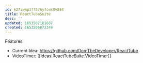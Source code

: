 ```yaml
---
id: k27iwmp1ff576yfces8v884
title: ReactTubeSuite
desc: ''
updated: 1653507181607
created: 1653506872349
---
```

Features:
- Current Idea: https://github.com/DomTheDeveloper/ReactTube
- VideoTimer: [[ideas.ReactTubeSuite.VideoTimer]]
